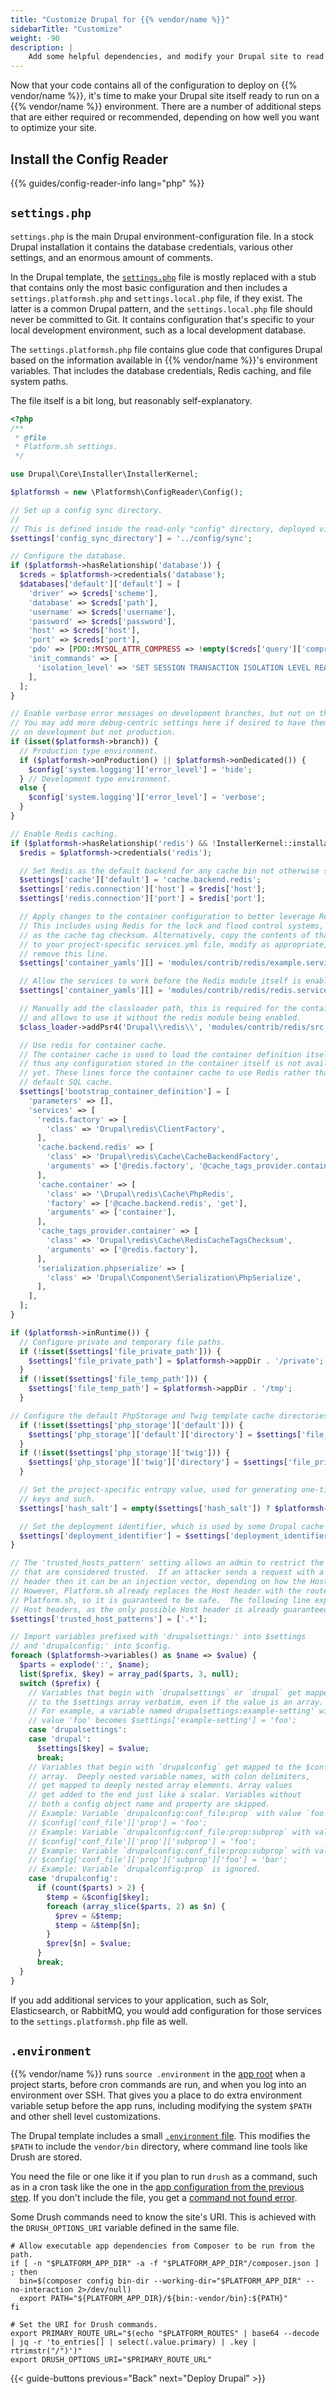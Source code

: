 ```yaml
---
title: "Customize Drupal for {{% vendor/name %}}"
sidebarTitle: "Customize"
weight: -90
description: |
    Add some helpful dependencies, and modify your Drupal site to read from a {{% vendor/name %}} environment.
---
```


Now that your code contains all of the configuration to deploy on {{% vendor/name %}},
it's time to make your Drupal site itself ready to run on a {{% vendor/name %}} environment.
There are a number of additional steps that are either required or recommended, depending on how well you want to optimize your site.

## Install the Config Reader

{{% guides/config-reader-info lang="php" %}}

## `settings.php`

`settings.php` is the main Drupal environment-configuration file.
In a stock Drupal installation it contains the database credentials, various other settings, and an enormous amount of comments.

In the Drupal template, the [`settings.php`](https://github.com/platformsh-templates/drupal10/blob/master/web/sites/default/settings.php) file
is mostly replaced with a stub that contains only the most basic configuration
and then includes a `settings.platformsh.php` and `settings.local.php` file, if they exist.
The latter is a common Drupal pattern, and the `settings.local.php` file should never be committed to Git.
It contains configuration that's specific to your local development environment,
such as a local development database.

The `settings.platformsh.php` file contains glue code that configures Drupal
based on the information available in {{% vendor/name %}}'s environment variables.
That includes the database credentials, Redis caching, and file system paths.

The file itself is a bit long, but reasonably self-explanatory.

```php
<?php
/**
 * @file
 * Platform.sh settings.
 */

use Drupal\Core\Installer\InstallerKernel;

$platformsh = new \Platformsh\ConfigReader\Config();

// Set up a config sync directory.
//
// This is defined inside the read-only "config" directory, deployed via Git.
$settings['config_sync_directory'] = '../config/sync';

// Configure the database.
if ($platformsh->hasRelationship('database')) {
  $creds = $platformsh->credentials('database');
  $databases['default']['default'] = [
    'driver' => $creds['scheme'],
    'database' => $creds['path'],
    'username' => $creds['username'],
    'password' => $creds['password'],
    'host' => $creds['host'],
    'port' => $creds['port'],
    'pdo' => [PDO::MYSQL_ATTR_COMPRESS => !empty($creds['query']['compression'])],
    'init_commands' => [
      'isolation_level' => 'SET SESSION TRANSACTION ISOLATION LEVEL READ COMMITTED',
    ],
  ];
}

// Enable verbose error messages on development branches, but not on the production branch.
// You may add more debug-centric settings here if desired to have them automatically enable
// on development but not production.
if (isset($platformsh->branch)) {
  // Production type environment.
  if ($platformsh->onProduction() || $platformsh->onDedicated()) {
    $config['system.logging']['error_level'] = 'hide';
  } // Development type environment.
  else {
    $config['system.logging']['error_level'] = 'verbose';
  }
}

// Enable Redis caching.
if ($platformsh->hasRelationship('redis') && !InstallerKernel::installationAttempted() && extension_loaded('redis') && class_exists('Drupal\redis\ClientFactory')) {
  $redis = $platformsh->credentials('redis');

  // Set Redis as the default backend for any cache bin not otherwise specified.
  $settings['cache']['default'] = 'cache.backend.redis';
  $settings['redis.connection']['host'] = $redis['host'];
  $settings['redis.connection']['port'] = $redis['port'];

  // Apply changes to the container configuration to better leverage Redis.
  // This includes using Redis for the lock and flood control systems, as well
  // as the cache tag checksum. Alternatively, copy the contents of that file
  // to your project-specific services.yml file, modify as appropriate, and
  // remove this line.
  $settings['container_yamls'][] = 'modules/contrib/redis/example.services.yml';

  // Allow the services to work before the Redis module itself is enabled.
  $settings['container_yamls'][] = 'modules/contrib/redis/redis.services.yml';

  // Manually add the classloader path, this is required for the container cache bin definition below
  // and allows to use it without the redis module being enabled.
  $class_loader->addPsr4('Drupal\\redis\\', 'modules/contrib/redis/src');

  // Use redis for container cache.
  // The container cache is used to load the container definition itself, and
  // thus any configuration stored in the container itself is not available
  // yet. These lines force the container cache to use Redis rather than the
  // default SQL cache.
  $settings['bootstrap_container_definition'] = [
    'parameters' => [],
    'services' => [
      'redis.factory' => [
        'class' => 'Drupal\redis\ClientFactory',
      ],
      'cache.backend.redis' => [
        'class' => 'Drupal\redis\Cache\CacheBackendFactory',
        'arguments' => ['@redis.factory', '@cache_tags_provider.container', '@serialization.phpserialize'],
      ],
      'cache.container' => [
        'class' => '\Drupal\redis\Cache\PhpRedis',
        'factory' => ['@cache.backend.redis', 'get'],
        'arguments' => ['container'],
      ],
      'cache_tags_provider.container' => [
        'class' => 'Drupal\redis\Cache\RedisCacheTagsChecksum',
        'arguments' => ['@redis.factory'],
      ],
      'serialization.phpserialize' => [
        'class' => 'Drupal\Component\Serialization\PhpSerialize',
      ],
    ],
  ];
}

if ($platformsh->inRuntime()) {
  // Configure private and temporary file paths.
  if (!isset($settings['file_private_path'])) {
    $settings['file_private_path'] = $platformsh->appDir . '/private';
  }
  if (!isset($settings['file_temp_path'])) {
    $settings['file_temp_path'] = $platformsh->appDir . '/tmp';
  }

// Configure the default PhpStorage and Twig template cache directories.
  if (!isset($settings['php_storage']['default'])) {
    $settings['php_storage']['default']['directory'] = $settings['file_private_path'];
  }
  if (!isset($settings['php_storage']['twig'])) {
    $settings['php_storage']['twig']['directory'] = $settings['file_private_path'];
  }

  // Set the project-specific entropy value, used for generating one-time
  // keys and such.
  $settings['hash_salt'] = empty($settings['hash_salt']) ? $platformsh->projectEntropy : $settings['hash_salt'];

  // Set the deployment identifier, which is used by some Drupal cache systems.
  $settings['deployment_identifier'] = $settings['deployment_identifier'] ?? $platformsh->treeId;
}

// The 'trusted_hosts_pattern' setting allows an admin to restrict the Host header values
// that are considered trusted.  If an attacker sends a request with a custom-crafted Host
// header then it can be an injection vector, depending on how the Host header is used.
// However, Platform.sh already replaces the Host header with the route that was used to reach
// Platform.sh, so it is guaranteed to be safe.  The following line explicitly allows all
// Host headers, as the only possible Host header is already guaranteed safe.
$settings['trusted_host_patterns'] = ['.*'];

// Import variables prefixed with 'drupalsettings:' into $settings
// and 'drupalconfig:' into $config.
foreach ($platformsh->variables() as $name => $value) {
  $parts = explode(':', $name);
  list($prefix, $key) = array_pad($parts, 3, null);
  switch ($prefix) {
    // Variables that begin with `drupalsettings` or `drupal` get mapped
    // to the $settings array verbatim, even if the value is an array.
    // For example, a variable named drupalsettings:example-setting' with
    // value 'foo' becomes $settings['example-setting'] = 'foo';
    case 'drupalsettings':
    case 'drupal':
      $settings[$key] = $value;
      break;
    // Variables that begin with `drupalconfig` get mapped to the $config
    // array.  Deeply nested variable names, with colon delimiters,
    // get mapped to deeply nested array elements. Array values
    // get added to the end just like a scalar. Variables without
    // both a config object name and property are skipped.
    // Example: Variable `drupalconfig:conf_file:prop` with value `foo` becomes
    // $config['conf_file']['prop'] = 'foo';
    // Example: Variable `drupalconfig:conf_file:prop:subprop` with value `foo` becomes
    // $config['conf_file']['prop']['subprop'] = 'foo';
    // Example: Variable `drupalconfig:conf_file:prop:subprop` with value ['foo' => 'bar'] becomes
    // $config['conf_file']['prop']['subprop']['foo'] = 'bar';
    // Example: Variable `drupalconfig:prop` is ignored.
    case 'drupalconfig':
      if (count($parts) > 2) {
        $temp = &$config[$key];
        foreach (array_slice($parts, 2) as $n) {
          $prev = &$temp;
          $temp = &$temp[$n];
        }
        $prev[$n] = $value;
      }
      break;
  }
}
```

If you add additional services to your application, such as Solr, Elasticsearch, or RabbitMQ,
you would add configuration for those services to the `settings.platformsh.php` file as well.

## `.environment`

{{% vendor/name %}} runs `source .environment` in the [app root](/create-apps/app-reference/single-runtime-image.md#root-directory)
when a project starts, before cron commands are run, and when you log into an environment over SSH.
That gives you a place to do extra environment variable setup before the app runs,
including modifying the system `$PATH` and other shell level customizations.

The Drupal template includes a small [`.environment` file](https://github.com/platformsh-templates/drupal10/blob/master/.environment).
This modifies the `$PATH` to include the `vendor/bin` directory,
where command line tools like Drush are stored.

You need the file or one like it if you plan to run `drush` as a command,
such as in a cron task like the one in the [app configuration from the previous step](/guides/drupal/deploy/configure.md#configure-apps-in-platformappyaml).
If you don't include the file, you get a [command not found error](/development/troubleshoot.md#command-not-found).

Some Drush commands need to know the site's URI. This is achieved with the
`DRUSH_OPTIONS_URI` variable defined in the same file.

```text {location=".environment"}
# Allow executable app dependencies from Composer to be run from the path.
if [ -n "$PLATFORM_APP_DIR" -a -f "$PLATFORM_APP_DIR"/composer.json ] ; then
  bin=$(composer config bin-dir --working-dir="$PLATFORM_APP_DIR" --no-interaction 2>/dev/null)
  export PATH="${PLATFORM_APP_DIR}/${bin:-vendor/bin}:${PATH}"
fi

# Set the URI for Drush commands.
export PRIMARY_ROUTE_URL="$(echo "$PLATFORM_ROUTES" | base64 --decode | jq -r 'to_entries[] | select(.value.primary) | .key | rtrimstr("/")')"
export DRUSH_OPTIONS_URI="$PRIMARY_ROUTE_URL"
```

{{< guide-buttons previous="Back" next="Deploy Drupal" >}}
